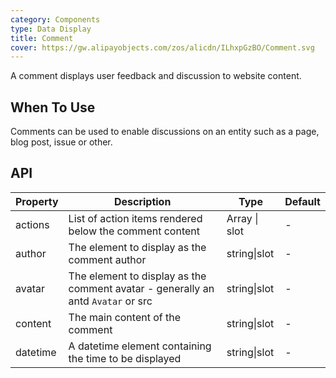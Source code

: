 ```yaml
---
category: Components
type: Data Display
title: Comment
cover: https://gw.alipayobjects.com/zos/alicdn/ILhxpGzBO/Comment.svg
---
```


A comment displays user feedback and discussion to website content.

## When To Use

Comments can be used to enable discussions on an entity such as a page, blog post, issue or other.

## API

| Property | Description | Type | Default |
| --- | --- | --- | --- |
| actions | List of action items rendered below the comment content | Array \| slot | - |
| author | The element to display as the comment author | string\|slot | - |
| avatar | The element to display as the comment avatar - generally an antd `Avatar` or src | string\|slot | - |
| content | The main content of the comment | string\|slot | - |
| datetime | A datetime element containing the time to be displayed | string\|slot | - |
